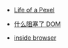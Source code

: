 - [Life of a Pexel](https://www.youtube.com/watch?v=w8lm4GV7ahg)

- [什么阻塞了 DOM](https://juejin.im/post/587f4afb61ff4b00651b3c18)

- [inside browser](https://developers.google.com/web/updates/2018/09/inside-browser-part1)

